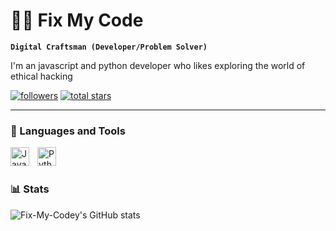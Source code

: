 # 🏄‍♂️ Fix My Code

**`Digital Craftsman (Developer/Problem Solver)`**

I'm an javascript and python developer who likes exploring the world of ethical hacking

<p align="left">
   <a href="https://github.com/Fix-My-Codey?tab=followers">
      <img alt="followers" title="Follow me on Github" src="https://custom-icon-badges.demolab.com/github/followers/Fix-My-Codey?color=236ad3&labelColor=1155ba&style=for-the-badge&logo=person-add&label=Follow&logoColor=white"/></a>
   <a href="https://github.com/Fix-My-Codey?tab=repositories&sort=stargazers">
      <img alt="total stars" title="Total stars on GitHub" src="https://custom-icon-badges.demolab.com/github/stars/Fix-My-Codey?color=55960c&style=for-the-badge&labelColor=488207&logo=star"/></a>
</p>

---

### 🧰 Languages and Tools

<img align="left" alt="JavaScript" width="30px" style="padding-right:10px;" src="https://cdn.jsdelivr.net/gh/devicons/devicon/icons/javascript/javascript-plain.svg" />
<img align="left" alt="Python" width="30px" style="padding-right:10px;" src="https://cdn.jsdelivr.net/gh/devicons/devicon/icons/python/python-plain.svg" />
<br />

#

### 📊 Stats

![Fix-My-Codey's GitHub stats](https://github-readme-stats.vercel.app/api?username=Fix-My-Codey&show_icons=true&theme=gruvbox)

<!-- ![GitHub Streak](https://streak-stats.demolab.com?user=Fix-My-Codey&theme=gruvbox&border_radius=4.5) -->


#
